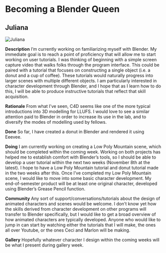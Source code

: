 


# Becoming a Blender Queen

## Juliana
![Juliana](https://files.slack.com/files-pri/T0HTW3H0V-FNE1429V0/5d4b7086-2.jpg?pub_secret=cbb7fc5509)

**Description**
I’m currently working on familiarizing myself with Blender. My immediate goal is to reach a point of proficiency that will allow me to start working on user tutorials. I was thinking of beginning with a simple screen capture video that walks folks through the program interface. This could be paired with a tutorial that focuses on constructing a single object (i.e. a donut and a cup of coffee). These tutorials would naturally progress into larger scenes with multiple different objects. I am particularly interested in character development through Blender, and I hope that as I learn how to do this, I will be able to produce instructive tutorials that reflect that skill acquisition.

**Rationale**
From what I’ve seen, C4D seems like one of the more typical introductions into 3D modelling for LLUFS. I would love to see a similar attention paid to Blender in order to increase its use in the lab, and to diversify the modes of modelling used by fellows. 

**Done**
So far, I have created a donut in Blender and rendered it using Eeevee.

**Doing**
I am currently working on creating a Low Poly Mountain scene, which should be completed within the coming week. Working on both projects has helped me to establish comfort with Blender’s tools, so I should be able to develop a user tutorial within the next two weeks (November 8th at the latest). I hope to have a Low Poly Mountain tutorial and donut tutorial made in the two weeks after this. Once I’ve completed my Low Poly Mountain scene, I would like to move into some basic character development. My end-of-semester product will be at least one original character, developed using Blender’s Grease Pencil function.

**Community**
Any sort of support/conversations/tutorials about the design of animated characters and scenes would be welcome. I don’t know yet how the skills derived from character development on other programs will transfer to Blender specifically, but I would like to get a broad overview of how animated characters are typically developed. Anyone who would like to jump in can start by watching either the tutorials that I will make, the ones all over Youtube, or the ones Ceci and Marlon will be making.

**Gallery**
Hopefully whatever character I design within the coming weeks will be what I present during gallery week.


 




<!--stackedit_data:
eyJoaXN0b3J5IjpbMzI2MTY1MTE2LC0yNDAyNjYzMTgsMTUxOD
g5OTIzMV19
-->